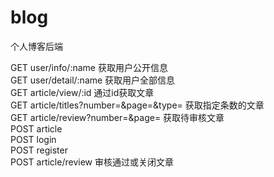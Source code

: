 # blog
个人博客后端

GET     user/info/:name                     获取用户公开信息  
GET     user/detail/:name                   获取用户全部信息  
GET     article/view/:id                    通过id获取文章  
GET     article/titles?number=&page=&type=  获取指定条数的文章  
GET     article/review?number=&page=        获取待审核文章  
POST    article  
POST    login  
POST    register  
POST    article/review                      审核通过或关闭文章
